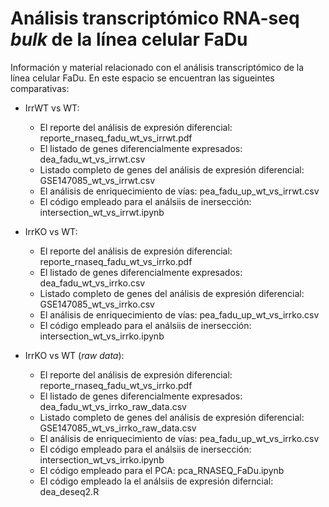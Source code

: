 # **Análisis transcriptómico RNA-seq _bulk_ de la línea celular FaDu**

Información y material relacionado con el análisis transcriptómico de la línea celular FaDu. En este espacio se encuentran las sigueintes comparativas: 

+ IrrWT vs WT:
    + El reporte del análisis de expresión diferencial: reporte_rnaseq_fadu_wt_vs_irrwt.pdf
    + El listado de genes diferencialmente expresados: dea_fadu_wt_vs_irrwt.csv
    + Listado completo de genes del análisis de expresión diferencial: GSE147085_wt_vs_irrwt.csv
    + El análisis de enriquecimiento de vías: pea_fadu_up_wt_vs_irrwt.csv
    + El código empleado para el análsiis de inersección: intersection_wt_vs_irrwt.ipynb

+ IrrKO vs WT:
    + El reporte del análisis de expresión diferencial: reporte_rnaseq_fadu_wt_vs_irrko.pdf
    + El listado de genes diferencialmente expresados: dea_fadu_wt_vs_irrko.csv
    + Listado completo de genes del análisis de expresión diferencial: GSE147085_wt_vs_irrko.csv
    + El análisis de enriquecimiento de vías: pea_fadu_up_wt_vs_irrko.csv
    + El código empleado para el análsiis de inersección: intersection_wt_vs_irrko.ipynb

+ IrrKO vs WT (*raw data*):
    + El reporte del análisis de expresión diferencial: reporte_rnaseq_fadu_wt_vs_irrko.pdf
    + El listado de genes diferencialmente expresados: dea_fadu_wt_vs_irrko_raw_data.csv
    + Listado completo de genes del análisis de expresión diferencial: GSE147085_wt_vs_irrko_raw_data.csv
    + El análisis de enriquecimiento de vías: pea_fadu_up_wt_vs_irrko.csv
    + El código empleado para el análsiis de inersección: intersection_wt_vs_irrko.ipynb
    + El código empleado para el PCA: pca_RNASEQ_FaDu.ipynb
    + El código empleado la el análsiis de expresión diferncial: dea_deseq2.R


